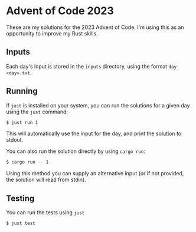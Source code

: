 # Advent of Code 2023

These are my solutions for the 2023 Advent of Code. I'm using this as an opportunity to improve my Rust skills.

## Inputs

Each day's input is stored in the `inputs` directory, using the format `day-<day>.txt`.

## Running

If `just` is installed on your system, you can run the solutions for a given day using the `just` command:

```bash
$ just run 1
```

This will automatically use the input for the day, and print the solution to stdout.

You can also run the solution directly by using `cargo run`:

```bash
$ cargo run -- 1
```

Using this method you can supply an alternative input (or if not provided, the solution will read from stdin).

## Testing

You can run the tests using `just`

```bash
$ just test
```
